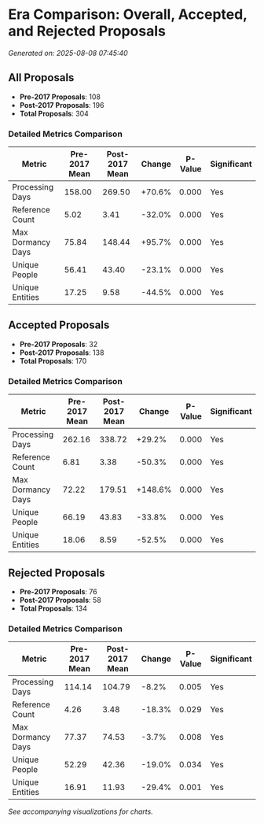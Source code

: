# Era Comparison: Overall, Accepted, and Rejected Proposals

*Generated on: 2025-08-08 07:45:40*

## All Proposals

- **Pre-2017 Proposals**: 108
- **Post-2017 Proposals**: 196
- **Total Proposals**: 304

### Detailed Metrics Comparison

| Metric | Pre-2017 Mean | Post-2017 Mean | Change | P-Value | Significant |
|--------|---------------|----------------|---------|---------|-------------|
| Processing Days | 158.00 | 269.50 | +70.6% | 0.000 | Yes |
| Reference Count | 5.02 | 3.41 | -32.0% | 0.000 | Yes |
| Max Dormancy Days | 75.84 | 148.44 | +95.7% | 0.000 | Yes |
| Unique People | 56.41 | 43.40 | -23.1% | 0.000 | Yes |
| Unique Entities | 17.25 | 9.58 | -44.5% | 0.000 | Yes |

## Accepted Proposals

- **Pre-2017 Proposals**: 32
- **Post-2017 Proposals**: 138
- **Total Proposals**: 170

### Detailed Metrics Comparison

| Metric | Pre-2017 Mean | Post-2017 Mean | Change | P-Value | Significant |
|--------|---------------|----------------|---------|---------|-------------|
| Processing Days | 262.16 | 338.72 | +29.2% | 0.000 | Yes |
| Reference Count | 6.81 | 3.38 | -50.3% | 0.000 | Yes |
| Max Dormancy Days | 72.22 | 179.51 | +148.6% | 0.000 | Yes |
| Unique People | 66.19 | 43.83 | -33.8% | 0.000 | Yes |
| Unique Entities | 18.06 | 8.59 | -52.5% | 0.000 | Yes |

## Rejected Proposals

- **Pre-2017 Proposals**: 76
- **Post-2017 Proposals**: 58
- **Total Proposals**: 134

### Detailed Metrics Comparison

| Metric | Pre-2017 Mean | Post-2017 Mean | Change | P-Value | Significant |
|--------|---------------|----------------|---------|---------|-------------|
| Processing Days | 114.14 | 104.79 | -8.2% | 0.005 | Yes |
| Reference Count | 4.26 | 3.48 | -18.3% | 0.029 | Yes |
| Max Dormancy Days | 77.37 | 74.53 | -3.7% | 0.008 | Yes |
| Unique People | 52.29 | 42.36 | -19.0% | 0.034 | Yes |
| Unique Entities | 16.91 | 11.93 | -29.4% | 0.001 | Yes |

*See accompanying visualizations for charts.*
